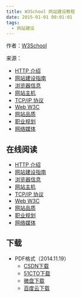 ```yaml
---
title: W3School 网站建设教程
date: 2015-01-01 00:01:01
tags:
  - 网站建设
---
```


作者：[W3School](http://www.w3cschool.cc)

来源：

* [HTTP 介绍](http://www.w3cschool.cc/http/http-tutorial.html)
* [网站建设指南](http://www.w3cschool.cc/web/web-buildingprimer.html)
* [浏览器信息](http://www.w3cschool.cc/browsers/browser-information.html)
* [网站主机](http://www.w3cschool.cc/hosting/hosting-tutorial.html)
* [TCP/IP 协议](http://www.w3cschool.cc/tcpip/tcpip-tutorial.html)
* [Web W3C](http://www.w3cschool.cc/w3c/w3c-tutorial.html)
* [网站品质](http://www.w3school.com.cn/quality/index.asp)
* [职业规划](http://www.w3school.com.cn/careers/index.asp)
* [网络媒体](http://www.w3school.com.cn/media/index.asp)

<!--more-->

## 在线阅读 ##

* [HTTP 介绍](http://www.w3cschool.cc/http/http-tutorial.html)
* [网站建设指南](http://www.w3cschool.cc/web/web-buildingprimer.html)
* [浏览器信息](http://www.w3cschool.cc/browsers/browser-information.html)
* [网站主机](http://www.w3cschool.cc/hosting/hosting-tutorial.html)
* [TCP/IP 协议](http://www.w3cschool.cc/tcpip/tcpip-tutorial.html)
* [Web W3C](http://www.w3cschool.cc/w3c/w3c-tutorial.html)
* [网站品质](http://www.w3school.com.cn/quality/index.asp)
* [职业规划](http://www.w3school.com.cn/careers/index.asp)
* [网络媒体](http://www.w3school.com.cn/media/index.asp)

## 下载 ##

* PDF格式（2014.11.19）
  * [CSDN下载](http://download.csdn.net/detail/wizardforcel/8175147)
  * [51CTO下载](http://down.51cto.com/data/1901422)
  * [微盘下载](http://vdisk.weibo.com/s/qybb07EH0XlBK)
  * [百度云下载](http://pan.baidu.com/s/1c0vqQEO)
